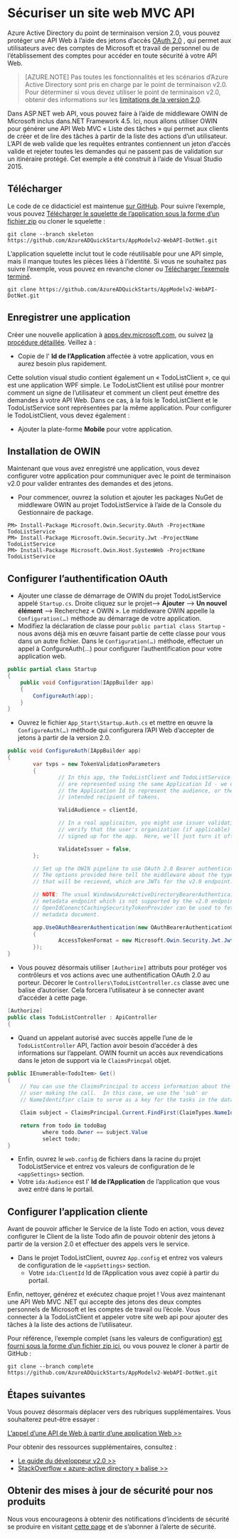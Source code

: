 <properties
    pageTitle="API Web .NET v2.0 de publicité Azure | Microsoft Azure"
    description="La génération d’une Api Web MVC .NET qui accepte des jetons de deux Account personnel de Microsoft et les comptes de travail ou l’école."
    services="active-directory"
    documentationCenter=".net"
    authors="dstrockis"
    manager="mbaldwin"
    editor=""/>

<tags
    ms.service="active-directory"
    ms.workload="identity"
    ms.tgt_pltfrm="na"
    ms.devlang="dotnet"
    ms.topic="article"
    ms.date="10/10/2016"
    ms.author="dastrock"/>

# <a name="secure-an-mvc-web-api"></a>Sécuriser un site web MVC API

Azure Active Directory du point de terminaison version 2.0, vous pouvez protéger une API Web à l’aide des jetons d’accès [OAuth 2.0](active-directory-v2-protocols.md#oauth2-authorization-code-flow) , qui permet aux utilisateurs avec des comptes de Microsoft et travail de personnel ou de l’établissement des comptes pour accéder en toute sécurité à votre API Web.

> [AZURE.NOTE]
    Pas toutes les fonctionnalités et les scénarios d’Azure Active Directory sont pris en charge par le point de terminaison v2.0.  Pour déterminer si vous devez utiliser le point de terminaison v2.0, obtenir des informations sur les [limitations de la version 2.0](active-directory-v2-limitations.md).

Dans ASP.NET web API, vous pouvez faire à l’aide de middleware OWIN de Microsoft inclus dans.NET Framework 4.5.  Ici, nous allons utiliser OWIN pour générer une API Web MVC « Liste des tâches » qui permet aux clients de créer et de lire des tâches à partir de la liste des actions d’un utilisateur.  L’API de web valide que les requêtes entrantes contiennent un jeton d’accès valide et rejeter toutes les demandes qui ne passent pas de validation sur un itinéraire protégé.  Cet exemple a été construit à l’aide de Visual Studio 2015.

## <a name="download"></a>Télécharger
Le code de ce didacticiel est maintenue [sur GitHub](https://github.com/AzureADQuickStarts/AppModelv2-WebAPI-DotNet).  Pour suivre l’exemple, vous pouvez [Télécharger le squelette de l’application sous la forme d’un fichier zip](https://github.com/AzureADQuickStarts/AppModelv2-WebAPI-DotNet/archive/skeleton.zip) ou cloner le squelette :

```
git clone --branch skeleton https://github.com/AzureADQuickStarts/AppModelv2-WebAPI-DotNet.git
```

L’application squelette inclut tout le code réutilisable pour une API simple, mais il manque toutes les pièces liées à l’identité. Si vous ne souhaitez pas suivre l’exemple, vous pouvez en revanche cloner ou [Télécharger l’exemple terminé](https://github.com/AzureADQuickStarts/AppModelv2-WebAPI-DotNet/archive/skeleton.zip).

```
git clone https://github.com/AzureADQuickStarts/AppModelv2-WebAPI-DotNet.git
```

## <a name="register-an-app"></a>Enregistrer une application
Créer une nouvelle application à [apps.dev.microsoft.com](https://apps.dev.microsoft.com/?referrer=https://azure.microsoft.com/documentation/articles&deeplink=/appList), ou suivez [la procédure détaillée](active-directory-v2-app-registration.md).  Veillez à :

- Copie de l' **Id de l’Application** affectée à votre application, vous en aurez besoin plus rapidement.

Cette solution visual studio contient également un « TodoListClient », ce qui est une application WPF simple.  Le TodoListClient est utilisé pour montrer comment un signe de l’utilisateur et comment un client peut émettre des demandes à votre API Web.  Dans ce cas, à la fois le TodoListClient et le TodoListService sont représentées par la même application.  Pour configurer le TodoListClient, vous devez également :

- Ajouter la plate-forme **Mobile** pour votre application.


## <a name="install-owin"></a>Installation de OWIN

Maintenant que vous avez enregistré une application, vous devez configurer votre application pour communiquer avec le point de terminaison v2.0 pour valider entrantes des demandes et des jetons.

- Pour commencer, ouvrez la solution et ajouter les packages NuGet de middleware OWIN au projet TodoListService à l’aide de la Console du Gestionnaire de package.

```
PM> Install-Package Microsoft.Owin.Security.OAuth -ProjectName TodoListService
PM> Install-Package Microsoft.Owin.Security.Jwt -ProjectName TodoListService
PM> Install-Package Microsoft.Owin.Host.SystemWeb -ProjectName TodoListService
```

## <a name="configure-oauth-authentication"></a>Configurer l’authentification OAuth

- Ajouter une classe de démarrage de OWIN du projet TodoListService appelé `Startup.cs`.  Droite cliquez sur le projet--> **Ajouter** --> **Un nouvel élément** --> Recherchez « OWIN ».  Le middleware OWIN appelle la `Configuration(…)` méthode au démarrage de votre application.
- Modifiez la déclaration de classe pour `public partial class Startup` -nous avons déjà mis en œuvre faisant partie de cette classe pour vous dans un autre fichier.  Dans le `Configuration(…)` méthode, effectuer un appel à ConfgureAuth(...) pour configurer l’authentification pour votre application web.

```C#
public partial class Startup
{
    public void Configuration(IAppBuilder app)
    {
        ConfigureAuth(app);
    }
}
```

- Ouvrez le fichier `App_Start\Startup.Auth.cs` et mettre en œuvre la `ConfigureAuth(…)` méthode qui configurera l’API Web d’accepter de jetons à partir de la version 2.0.

```C#
public void ConfigureAuth(IAppBuilder app)
{
        var tvps = new TokenValidationParameters
        {
                // In this app, the TodoListClient and TodoListService
                // are represented using the same Application Id - we use
                // the Application Id to represent the audience, or the
                // intended recipient of tokens.

                ValidAudience = clientId,

                // In a real applicaiton, you might use issuer validation to
                // verify that the user's organization (if applicable) has
                // signed up for the app.  Here, we'll just turn it off.

                ValidateIssuer = false,
        };

        // Set up the OWIN pipeline to use OAuth 2.0 Bearer authentication.
        // The options provided here tell the middleware about the type of tokens
        // that will be recieved, which are JWTs for the v2.0 endpoint.

        // NOTE: The usual WindowsAzureActiveDirectoryBearerAuthenticaitonMiddleware uses a
        // metadata endpoint which is not supported by the v2.0 endpoint.  Instead, this
        // OpenIdConenctCachingSecurityTokenProvider can be used to fetch & use the OpenIdConnect
        // metadata document.

        app.UseOAuthBearerAuthentication(new OAuthBearerAuthenticationOptions
        {
                AccessTokenFormat = new Microsoft.Owin.Security.Jwt.JwtFormat(tvps, new OpenIdConnectCachingSecurityTokenProvider("https://login.microsoftonline.com/common/v2.0/.well-known/openid-configuration")),
        });
}
```

- Vous pouvez désormais utiliser `[Authorize]` attributs pour protéger vos contrôleurs et vos actions avec une authentification OAuth 2.0 au porteur.  Décorer le `Controllers\TodoListController.cs` classe avec une balise d’autoriser.  Cela forcera l’utilisateur à se connecter avant d’accéder à cette page.

```C#
[Authorize]
public class TodoListController : ApiController
{
```

- Quand un appelant autorisé avec succès appelle l’une de le `TodoListController` API, l’action avoir besoin d’accéder à des informations sur l’appelant.  OWIN fournit un accès aux revendications dans le jeton de support via le `ClaimsPrincpal` objet.  

```C#
public IEnumerable<TodoItem> Get()
{
    // You can use the ClaimsPrincipal to access information about the
    // user making the call.  In this case, we use the 'sub' or
    // NameIdentifier claim to serve as a key for the tasks in the data store.

    Claim subject = ClaimsPrincipal.Current.FindFirst(ClaimTypes.NameIdentifier);

    return from todo in todoBag
           where todo.Owner == subject.Value
           select todo;
}
```

-   Enfin, ouvrez le `web.config` de fichiers dans la racine du projet TodoListService et entrez vos valeurs de configuration de le `<appSettings>` section.
  - Votre `ida:Audience` est l' **Id de l’Application** de l’application que vous avez entré dans le portail.

## <a name="configure-the-client-app"></a>Configurer l’application cliente
Avant de pouvoir afficher le Service de la liste Todo en action, vous devez configurer le Client de la liste Todo afin de pouvoir obtenir des jetons à partir de la version 2.0 et effectuer des appels vers le service.

- Dans le projet TodoListClient, ouvrez `App.config` et entrez vos valeurs de configuration de le `<appSettings>` section.
  - Votre `ida:ClientId` Id de l’Application vous avez copié à partir du portail.

Enfin, nettoyer, générez et exécutez chaque projet !  Vous avez maintenant une API Web MVC .NET qui accepte des jetons des deux comptes personnels de Microsoft et les comptes de travail ou l’école.  Vous connecter à la TodoListClient et appeler votre site web api pour ajouter des tâches à la liste des actions de l’utilisateur.

Pour référence, l’exemple complet (sans les valeurs de configuration) [est fourni sous la forme d’un fichier zip ici](https://github.com/AzureADQuickStarts/AppModelv2-WebAPI-DotNet/archive/complete.zip), ou vous pouvez le cloner à partir de GitHub :

```git clone --branch complete https://github.com/AzureADQuickStarts/AppModelv2-WebAPI-DotNet.git```

## <a name="next-steps"></a>Étapes suivantes
Vous pouvez désormais déplacer vers des rubriques supplémentaires.  Vous souhaiterez peut-être essayer :

[L’appel d’une API de Web à partir d’une application Web >>](active-directory-v2-devquickstarts-webapp-webapi-dotnet.md)

Pour obtenir des ressources supplémentaires, consultez :
- [Le guide du développeur v2.0 >>](active-directory-appmodel-v2-overview.md)
- [StackOverflow « azure-active directory » balise >>](http://stackoverflow.com/questions/tagged/azure-active-directory)

## <a name="get-security-updates-for-our-products"></a>Obtenir des mises à jour de sécurité pour nos produits

Nous vous encourageons à obtenir des notifications d’incidents de sécurité se produire en visitant [cette page](https://technet.microsoft.com/security/dd252948) et de s’abonner à l’alerte de sécurité.
